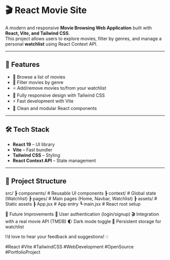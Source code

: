 # 🎬 React Movie Site

A modern and responsive **Movie Browsing Web Application** built with **React, Vite, and Tailwind CSS**.  
This project allows users to explore movies, filter by genres, and manage a personal **watchlist** using React Context API.

---

## 🚀 Features
- 🎥 Browse a list of movies
- 🔎 Filter movies by genre
- ⭐ Add/remove movies to/from your watchlist
- 📱 Fully responsive design with Tailwind CSS
- ⚡ Fast development with Vite
- 🧩 Clean and modular React components

---

## 🛠️ Tech Stack
- **React 19** – UI library
- **Vite** – Fast bundler
- **Tailwind CSS** – Styling
- **React Context API** – State management

---

## 📂 Project Structure

src/
┣ components/ # Reusable UI components
┣ context/ # Global state (Watchlist)
┣ pages/ # Main pages (Home, Navbar, Watchlist)
┣ assets/ # Static assets
┣ App.jsx # App entry
┗ main.jsx # React root setup


🌟 Future Improvements
🔐 User authentication (login/signup)
🎬 Integration with a real movie API (TMDB)
🌓 Dark mode toggle
💾 Persistent storage for watchlist


I’d love to hear your feedback and suggestions! 💡  

#React #Vite #TailwindCSS #WebDevelopment #OpenSource #PortfolioProject  
